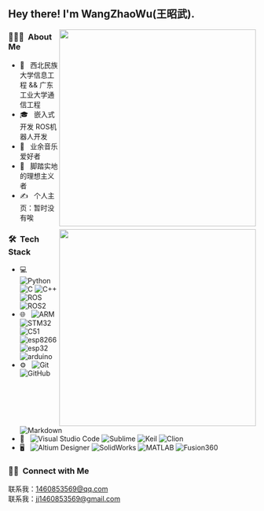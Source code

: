 <h2> Hey there! I'm WangZhaoWu(王昭武).</h2>

[<img align="right" width="400" src="https://github-readme-stats.vercel.app/api?username=Eaglewzw&theme=buefy&show_icons=true&count_private=true"/>](https://github.com/Eaglewzw)

<h3> 👨🏻‍💻 &nbsp;About Me </h3>

- 🤔 &nbsp; 西北民族大学信息工程 && 广东工业大学通信工程
- 🎓 &nbsp; 嵌入式开发 ROS机器人开发
- 💼 &nbsp; 业余音乐爱好者
- 🌱 &nbsp; 脚踏实地的理想主义者
- ✍️ &nbsp; 个人主页：暂时没有唉

[<img align="right" width="400" src="https://github-readme-stats.vercel.app/api/top-langs/?username=Eaglewzw&theme=buefy&layout=compact"/>](https://github.com/Eaglewzw)

<h3> 🛠 &nbsp;Tech Stack</h3>

- 💻 &nbsp;
  ![Python](https://img.shields.io/badge/-Python-333333?style=flat&logo=python)
  ![C](https://img.shields.io/badge/-C-333333?style=flat&logo=C&logoColor=007396)
  ![C++](https://img.shields.io/badge/-C++-333333?style=flat&logo=C%2B%2B&logoColor=00599C)
  ![ROS](https://img.shields.io/badge/-ROS-333333?style=flat&logo=ros)
  ![ROS2](https://img.shields.io/badge/-ROS2-333333?style=ros)
- 🌐 &nbsp;
  ![ARM](https://img.shields.io/badge/-ARM-333333?style=flat&logo=arm)
  ![STM32](https://img.shields.io/badge/-STM32-333333?style=flat&logo=stm32)
  ![C51](https://img.shields.io/badge/-C51-333333?style=flat)
  ![esp8266](https://img.shields.io/badge/-esp8266-333333?style=flat)
  ![esp32](https://img.shields.io/badge/-esp32-333333?style=flat)
  ![arduino](https://img.shields.io/badge/-arduino-333333?style=flat&logo=arduino)
- ⚙️ &nbsp;
  ![Git](https://img.shields.io/badge/-Git-333333?style=flat&logo=git)
  ![GitHub](https://img.shields.io/badge/-GitHub-333333?style=flat&logo=github)
  ![Markdown](https://img.shields.io/badge/-Markdown-333333?style=flat&logo=markdown)
- 🔧 &nbsp;
  ![Visual Studio Code](https://img.shields.io/badge/-Visual%20Studio%20Code-333333?style=flat&logo=visual-studio-code&logoColor=007ACC)
  ![Sublime](https://img.shields.io/badge/-Sublime-333333?style=flat&logo=sublime)
  ![Keil](https://img.shields.io/badge/-Keil-333333?style=flat&logo=keil)
  ![Clion](https://img.shields.io/badge/-Clion-333333?style=flat&logo=clion)
- 🖥 &nbsp;
  ![Altium Designer](https://img.shields.io/badge/-Altium%20Designer-333333?style=flat)
  ![SolidWorks](https://img.shields.io/badge/-SolidWorks-333333?style=flat&logo=solidWorks)
  ![MATLAB](https://img.shields.io/badge/-MATLAB-333333?style=flat&logo=matlab)
  ![Fusion360](https://img.shields.io/badge/-Fusion360-333333?style=flat&logo=fusion)

<h3> 🤝🏻 &nbsp;Connect with Me </h3>

  联系我：1460853569@qq.com  
  联系我：jj1460853569@gmail.com
